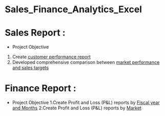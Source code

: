 # Sales_Finance_Analytics_Excel

# Sales Report :
- Project Objective
1. Create [customer performance report](https://github.com/Jayeshm93/Sales_Finance_Analytics_Excel/blob/943f964e91120a8f209f88e2f98c765bf3d67bfb/Customer%20Performance%20Report.xlsx)
2. Developed comprehensive comparison between [market performance and sales targets](https://github.com/Jayeshm93/Sales_Finance_Analytics_Excel/blob/943f964e91120a8f209f88e2f98c765bf3d67bfb/Market%20Performance%20vs%20Target%20Report.xlsx)


# Finance Report :
- Project Objective
1.Create Profit and Loss (P&L) reports by [Fiscal year and Months](https://github.com/Jayeshm93/Sales_Finance_Analytics_Excel/blob/033377b027babb12a575c6c4470a68903169dbe7/P%20%26%20L%20Fiscal%20Year%20%26%20month%20report.xlsx)
2.Create Profit and Loss (P&L) reports by [Market]()
